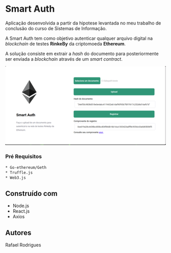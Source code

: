 # Smart Auth

Aplicação desenvolvida a partir da hipotese levantada no meu trabalho de conclusão do curso de Sistemas de Informação. 

A Smart Auth tem como objetivo autenticar qualquer arquivo digital na *blockchain* de testes **RinkeBy** da criptomoeda **Ethereum**.

A solução consiste em extrair a *hash* do documento para posteriormente ser enviada a *blockchain* através de um *smart contract*.

![](smartAuth.png)

### Pré Requisitos

```
* Go-ethereum/Geth
* Truffle.js
* Web3.js
```
## Construído com

* Node.js
* React.js
* Axios

## Autores

Rafael Rodrigues
